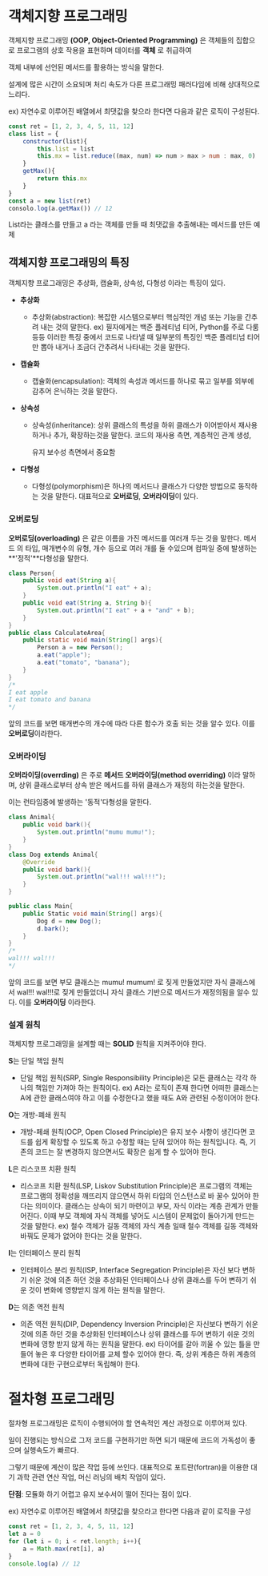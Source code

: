 # 객체지향 프로그래밍

객체지향 프로그래밍 **(OOP, Object-Oriented Programming)** 은 객체들의 집합으로 프로그램의 상호 작용을 표현하며 데이터를 **객체** 로 취급하여

객체 내부에 선언된 메서드를 활용하는 방식을 말한다.

설계에 많은 시간이 소요되며 처리 속도가 다른 프로그래밍 패러다임에 비해 상대적으로 느리다.



ex) 자연수로 이루어진 배열에서 최댓값을 찾으라 한다면 다음과 같은 로직이 구성된다.



```javascript
const ret = [1, 2, 3, 4, 5, 11, 12]
class list = {
    constructor(list){
        this.list = list
        this.mx = list.reduce((max, num) => num > max > num : max, 0)
    }
    getMax(){
        return this.mx
    }
}
const a = new list(ret)
consolo.log(a.getMax()) // 12
```



List라는 클래스를 만들고 a 라는 객체를 만들 때 최댓값을 추출해내는 메서드를 만든 예제



## 객체지향 프로그래밍의 특징

객체지향 프로그래밍은 추상화, 캡슐화, 상속성, 다형성 이라는 특징이 있다.



* **추상화**

  * 추상화(abstraction): 복잡한 시스템으로부터 핵심적인 개념 또는 기능을 간추려 내는 것의 말한다. ex) 필자에게는 백준 플레티넘 티어, Python를 주로 다룸 등등 이러한 특징 중에서 코드로 나타낼 때 일부분의 특징인 백준 플레티넘 티어만 뽑아 내거나 조금더 간추려서 나타내는 것을 말한다.

* **캡슐화**

  * 캡슐화(encapsulation): 객체의 속성과 메서드를 하나로 묶고 일부를 외부에 감추어 은닉하는 것을 말한다.

* **상속성**

  * 상속성(inheritance): 상위 클래스의 특성을 하위 클래스가 이어받아서 재사용하거나 추가, 확장하는것을 말한다. 코드의 재사용 측면, 계층적인 관계 생성,

    유지 보수성 측면에서 중요함

* **다형성**

  * 다형성(polymorphism)은 하나의 메서드나 클래스가 다양한 방법으로 동작하는 것을 말한다. 대표적으로 **오버로딩**, **오버라이딩**이 있다.



### 오버로딩

**오버로딩(overloading)** 은 같은 이름을 가진 메서드를 여러개 두는 것을 말한다. 메서드 의 타입, 매개변수의 유형, 개수 등으로 여러 개를 둘 수있으며 컴파일 중에 발생하는 **'정적'**다형성을 말한다.

```java
class Person{
    public void eat(String a){
        System.out.println("I eat" + a);
    }
    public void eat(String a, String b){
        System.out.println("I eat" + a + "and" + b);
    }
}
public class CalculateArea{
    public static void main(String[] args){
        Person a = new Person();
        a.eat("apple");
        a.eat("tomato", "banana");
    }
}
/*
I eat apple
I eat tomato and banana
*/
```

앞의 코드를 보면 매개변수의 개수에 따라 다른 함수가 호출 되는 것을 알수 있다. 이를 **오버로딩**이라한다.



### 오버라이딩

**오버라이딩(overrding)** 은 주로 **메서드 오버라이딩(method overriding)** 이라 말하며, 상위 클래스로부터 상속 받은 메서드를 하위 클래스가 재정의 하는것을 말한다.

이는 런타임중에 발생하는 '동적'다형성을 말한다.



```java
class Animal{
    public void bark(){
        System.out.println("mumu mumu!");
    }
}
class Dog extends Animal{
    @Override
    public void bark(){
        System.out.println("wal!!! wal!!!");
    }
}

public class Main{
    public Static void main(String[] args){
        Dog d = new Dog();
        d.bark();
    }
}
/*
wal!!! wal!!!
*/
```



앞의 코드를 보면 부모 클래스는 mumu! mumum! 로 짖게 만들었지만 자식 클래스에서 wal!!! wal!!!로 짖게 만들었더니 자식 클래스 기반으로 메서드가 재정의됨을 알수 있다. 이를 **오버라이딩** 이라한다.



### 설계 원칙

객체지향 프로그래밍을 설계할 때는 **SOLID** 원칙을 지켜주어야 한다.

**S**는 단일 책임 원칙

- 단일 책임 원칙(SRP, Single Responsibility Principle)은 모든 클래스는 각각 하나의 책임만 가져야 하는 원칙이다. ex) A라는 로직이 존재 한다면 어떠한 클래스는 A에 관한 클래스여야 하고 이를 수정한다고 했을 때도 A와 관련된 수정이어야 한다.

**O**는 개방-폐쇄 원칙

- 개방-페쇄 원칙(OCP, Open Closed Principle)은 유지 보수 사항이 생긴다면 코드를 쉽게 확장할 수 있도록 하고 수정할 때는 닫혀 있어야 하는 원칙입니다. 즉, 기존의 코드는 잘 변경하지 않으면서도 확장은 쉽게 할 수 있어야 한다.

**L**은 리스코프 치환 원칙

- 리스코프 치환 원칙(LSP, Liskov Substitution Principle)은 프로그램의 객체는 프로그램의 정확성을 깨뜨리지 않으면서 하위 타입의 인스턴스로 바 꿀수 있어야 한다는 의미이다. 클래스는 상속이 되기 마련이고 부모, 자식 이라는 계층 관계가 만들어진다. 이때 부모 객체에 자식 객체를 넣어도 시스템이 문제없이 돌아가게 만드는 것을 말한다. ex) 철수 객체가 길동 객체의 자식 계층 일때 철수 객체를 길동 객체와 바꿔도 문제가 없어야 한다는 것을 말한다.

**I**는 인터페이스 분리 원칙

- 인터페이스 분리 원칙(ISP, Interface Segregation Principle)은 자신 보다 변하기 쉬운 것에 의존 하던 것을 추상화된 인터페이스나 상위 클래스를 두어 변하기 쉬운 것이 변화에 영향받지 않게 하는 원칙을 말한다.

**D**는 의존 역전 원칙

- 의존 역전 원칙(DIP, Dependency Inversion Principle)은 자신보다 변하기 쉬운 것에 의존 하던 것을 추상화된 인터페이스나 상위 클래스를 두어 변하기 쉬운 것의 변화에 영향 받지 않게 하는 원칙을 말한다. ex) 타이어를 갈아 끼울 수 있는 틀을 만들어 놓은 후 다양한 타이어를 교체 할수 있어야 한다. 즉, 상위 계층은 하위 계층의 변화에 대한 구현으로부터 독립해야 한다.



# 절차형 프로그래밍

절차형 프로그래밍은 로직이 수행되어야 할 연속적인 계산 과정으로 이루어져 있다.

일이 진행되는 방식으로 그저 코드를 구현하기만 하면 되기 때문에 코드의 가독성이 좋으며 실행속도가 빠르다.



그렇기 때문에 계산이 많은 작업 등에 쓰인다. 대표적으로 포트란(fortran)을 이용한 대기 과학 관련 연산 작업, 머신 러닝의 배치 작업이 있다.



**단점**: 모듈화 하기 어렵고 유지 보수서이 떨어 진다는 점이 있다.

ex) 자연수로 이루어진 배열에서 최댓값을 찾으라고 한다면 다음과 같이 로직을 구성

```javascript
const ret = [1, 2, 3, 4, 5, 11, 12]
let a = 0
for (let i = 0; i < ret.length; i++){
    a = Math.max(ret[i], a)
}
console.log(a) // 12
```

